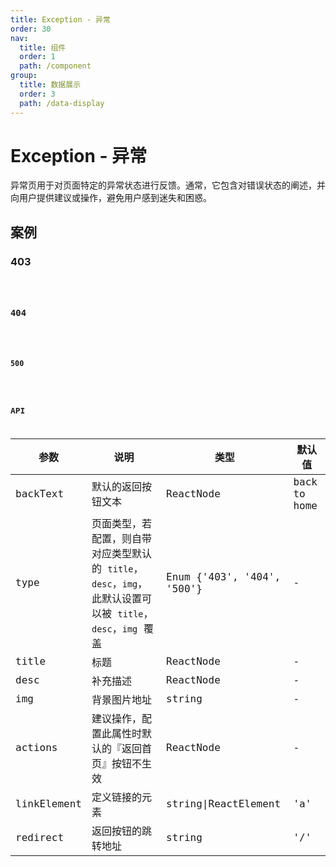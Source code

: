 ```yaml
---
title: Exception - 异常
order: 30
nav:
  title: 组件
  order: 1
  path: /component
group:
  title: 数据展示
  order: 3
  path: /data-display
---
```


# Exception - 异常

异常页用于对页面特定的异常状态进行反馈。通常，它包含对错误状态的阐述，并向用户提供建议或操作，避免用户感到迷失和困惑。

## 案例

### 403

<code src="./demos/403.tsx" />

### 404

<code src="./demos/404.tsx" />

### 500

<code src="./demos/500.tsx" />

## API

| 参数 | 说明 | 类型 | 默认值 |
| --- | --- | --- | --- |
| backText | 默认的返回按钮文本 | ReactNode | back to home |
| type | 页面类型，若配置，则自带对应类型默认的 `title`，`desc`，`img`，此默认设置可以被 `title`，`desc`，`img` 覆盖 | Enum {'403', '404', '500'} | - |
| title | 标题 | ReactNode | - |
| desc | 补充描述 | ReactNode | - |
| img | 背景图片地址 | string | - |
| actions | 建议操作，配置此属性时默认的『返回首页』按钮不生效 | ReactNode | - |
| linkElement | 定义链接的元素 | string\|ReactElement | 'a' |
| redirect | 返回按钮的跳转地址 | string | '/' |

